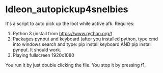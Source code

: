 # Idleon_autopickup4snelbies
It's a script to auto pick up the loot while active afk.
Requires:
1. Python 3 (install from https://www.python.org/)
2. Packages pynput and keyboard (after you installed python, type cmd into windows search and type: pip install keyboard AND pip install pynput. It should work.
3. Playing fullscreen 1920x1080


You run it by just double clicking the file.
You stop it by pressing f1.
